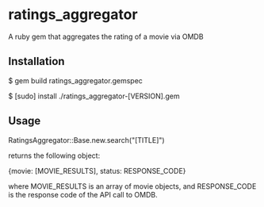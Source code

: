 # ratings_aggregator
A ruby gem that aggregates the rating of a movie via OMDB

## Installation

$ gem build ratings_aggregator.gemspec

$ [sudo] install ./ratings_aggregator-[VERSION].gem

## Usage

RatingsAggregator::Base.new.search("[TITLE]")

returns the following object:

{movie: [MOVIE_RESULTS], status: RESPONSE_CODE}

where MOVIE_RESULTS is an array of movie objects, and RESPONSE_CODE is the response code of the API call to OMDB.
